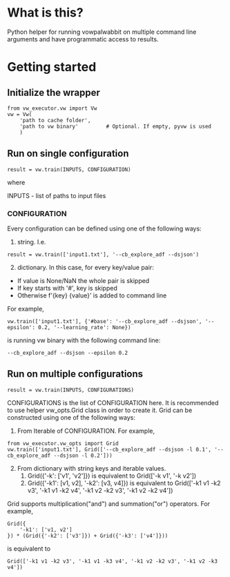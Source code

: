 # What is this?
Python helper for running vowpalwabbit on multiple command line arguments and have programmatic access to results.

# Getting started
## Initialize the wrapper
```
from vw_executor.vw import Vw
vw = Vw(
    'path to cache folder',
    'path to vw binary'         # Optional. If empty, pyvw is used
    )
```

## Run on single configuration
```
result = vw.train(INPUTS, CONFIGURATION)
```
where

INPUTS - list of paths to input files


### CONFIGURATION

Every configuration can be defined using one of the following ways:
1. string. I.e.
```
result = vw.train(['input1.txt'], '--cb_explore_adf --dsjson')
```
2. dictionary. In this case, for every key/value pair:

- If value is None/NaN the whole pair is skipped
- If key starts with '#', key is skipped
- Otherwise f'{key} {value}' is added to command line

For example,
```
vw.train(['input1.txt'], {'#base': '--cb_explore_adf --dsjson', '--epsilon': 0.2, '--learning_rate': None})
```
is running vw binary with the following command line:
```
--cb_explore_adf --dsjson --epsilon 0.2
```

## Run on multiple configurations
```
result = vw.train(INPUTS, CONFIGURATIONS)
```
CONFIGURATIONS is the list of CONFIGURATION here. It is recommended to use helper vw_opts.Grid class in order to create it.
Grid can be constructed using one of the following ways:
1. From Iterable of CONFIGURATION. For example,
```
from vw_executor.vw_opts import Grid
vw.train(['input1.txt'], Grid(['--cb_explore_adf --dsjson -l 0.1', '--cb_explore_adf --dsjson -l 0.2']))
```

2. From dictionary with string keys and iterable values.
    1. Grid({'-k': ['v1', 'v2']}) is equivalent to Grid(['-k v1', '-k v2'])
    2. Grid({'-k1': [v1, v2], '-k2': [v3, v4]}) is equivalent to Grid(['-k1 v1 -k2 v3', '-k1 v1 -k2 v4', '-k1 v2 -k2 v3', '-k1 v2 -k2 v4'])

Grid supports multiplication("and") and summation("or") operators.
For example,
```
Grid({
    '-k1': ['v1, v2']
}) * (Grid({'-k2': ['v3']}) + Grid({'-k3': ['v4']}))
```
is equivalent to
```
Grid(['-k1 v1 -k2 v3', '-k1 v1 -k3 v4', '-k1 v2 -k2 v3', '-k1 v2 -k3 v4'])
```
